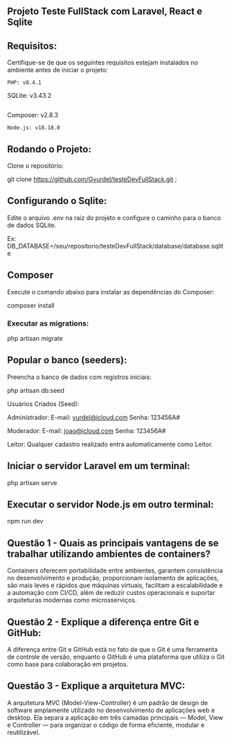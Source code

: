 ## Projeto Teste FullStack com Laravel, React e Sqlite

## Requisitos:

Certifique-se de que os seguintes requisitos estejam instalados no ambiente antes de iniciar o projeto:
```
PHP: v8.4.1
```
SQLite: v3.43.2
```
```
Composer: v2.8.3
```
Node.js: v18.18.0
```

## Rodando o Projeto:

Clone o repositório:

git clone https://github.com/Gvurdel/testeDevFullStack.git ;

## Configurando o Sqlite:

Edite o arquivo .env na raiz do projeto e configure o caminho para o banco de dados SQLite.

Ex: DB_DATABASE=/seu/repositorio/testeDevFullStack/database/database.sqlite

## Composer

Execute o comando abaixo para instalar as dependências do Composer:

composer install

### Executar as migrations:

php artisan migrate

## Popular o banco (seeders):

Preencha o banco de dados com registros iniciais:

php artisan db:seed

Usuários Criados (Seed):

Administrador:
E-mail: vurdel@icloud.com
Senha: 123456A#

Moderador:
E-mail: joao@icloud.com
Senha: 123456A#

Leitor:
Qualquer cadastro realizado entra automaticamente como Leitor.

## Iniciar o servidor Laravel em um terminal:

php artisan serve

## Executar o servidor Node.js em outro terminal:

npm run dev

## Questão 1 - Quais as principais vantagens de se trabalhar utilizando ambientes de containers?

Containers oferecem portabilidade entre ambientes, garantem consistência no desenvolvimento e produção, proporcionam isolamento de aplicações, são mais leves e rápidos que máquinas virtuais, facilitam a escalabilidade e a automação com CI/CD, além de reduzir custos operacionais e suportar arquiteturas modernas como microsserviços.

## Questão 2 - Explique a diferença entre Git e GitHub:

A diferença entre Git e GitHub está no fato de que o Git é uma ferramenta de controle de versão, enquanto o GitHub é uma plataforma que utiliza o Git como base para colaboração em projetos.

## Questão 3 - Explique a arquitetura MVC:

A arquitetura MVC (Model-View-Controller) é um padrão de design de software amplamente utilizado no desenvolvimento de aplicações web e desktop. Ela separa a aplicação em três camadas principais — Model, View e Controller — para organizar o código de forma eficiente, modular e reutilizável.

